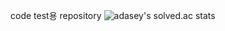 code test용 repository
![adasey's solved.ac stats](https://github-readme-solvedac.adasey.vercel.app/api/?handle=lmo8690)